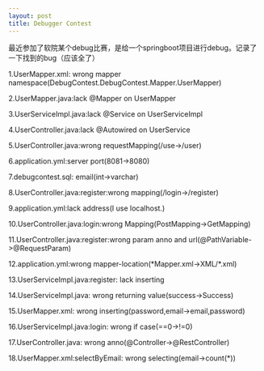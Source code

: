 ```yaml
---
layout: post
title: Debugger Contest
---
```


最近参加了软院某个debug比赛，是给一个springboot项目进行debug。记录了一下找到的bug（应该全了）



1.UserMapper.xml: wrong mapper namespace(DebugContest.DebugContest.Mapper.UserMapper)

2.UserMapper.java:lack @Mapper on UserMapper

3.UserServiceImpl.java:lack @Service on UserServiceImpl

4.UserController.java:lack @Autowired on UserService

5.UserController.java:wrong requestMapping(/use->/user)

6.application.yml:server port(8081->8080)

7.debugcontest.sql: email(int->varchar)

8.UserController.java:register:wrong mapping(/login->/register)

9.application.yml:lack address(I use localhost.)

10.UserController.java:login:wrong Mapping(PostMapping->GetMapping)

11.UserController.java:register:wrong param anno and url(@PathVariable->@RequestParam)

12.application.yml:wrong mapper-location(*Mapper.xml->XML/\*.xml)

13.UserServiceImpl.java:register: lack inserting

14.UserServiceImpl.java: wrong returning value(success->Success)

15.UserMapper.xml: wrong inserting(password,email->email,password)

16.UserServiceImpl.java:login: wrong if case(==0->!=0)

17.UserController.java: wrong anno(@Controller->@RestController)

18.UserMapper.xml:selectByEmail: wrong selecting(email->count(*))

